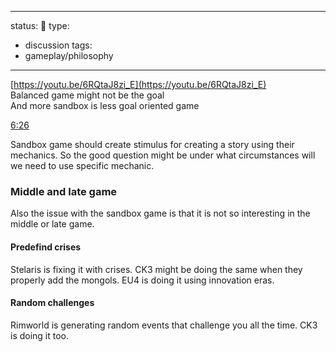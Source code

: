 
---
status: 🌱
type: 
 - discussion
tags:
 - gameplay/philosophy
---

[https://youtu.be/6RQtaJ8zi_E](https://youtu.be/6RQtaJ8zi_E)  
Balanced game might not be the goal  
And more sandbox is less goal oriented game

[6:26](https://www.youtube.com/watch?v=6RQtaJ8zi_E&t=386)

Sandbox game should create stimulus for creating a story using their mechanics. So the good question might be under what circumstances will we need to use specific mechanic.

### Middle and late game
Also the issue with the sandbox game is that it is not so interesting in the middle or late game. 


#### Predefind crises
Stelaris is fixing it with crises. CK3 might be doing the same when they properly add the mongols. EU4 is doing it using innovation eras.

#### Random challenges
Rimworld is generating random events that challenge you all the time. CK3 is doing it too.
